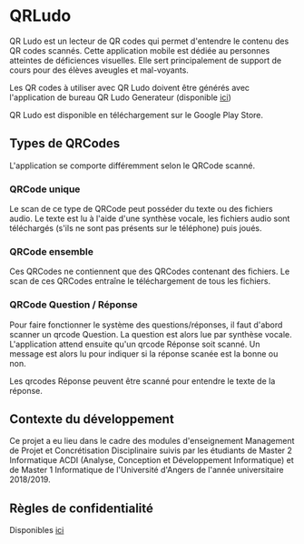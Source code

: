 # QRLudo

QR Ludo est un lecteur de QR codes qui permet d'entendre le contenu des QR codes scannés. Cette application mobile est dédiée au personnes atteintes de déficiences visuelles. 
Elle sert principalement de support de cours pour des élèves aveugles et mal-voyants.

Les QR codes à utiliser avec QR Ludo doivent être générés avec l'application de bureau QR Ludo Generateur (disponible [ici](https://github.com/univ-angers/QRLudo-Generator/))

QR Ludo est disponible en téléchargement sur le Google Play Store.

## Types de QRCodes

L'application se comporte différemment selon le QRCode scanné.

### QRCode unique

Le scan de ce type de QRCode peut posséder du texte ou des fichiers audio.
Le texte est lu à l'aide d'une synthèse vocale, les fichiers audio sont téléchargés (s'ils ne sont pas présents sur le téléphone) puis joués.

### QRCode ensemble

Ces QRCodes ne contiennent que des QRCodes contenant des fichiers. Le scan de ces QRCodes entraîne le téléchargement de tous les fichiers.

### QRCode Question / Réponse

Pour faire fonctionner le système des questions/réponses, il faut d'abord scanner un qrcode Question. La question est alors lue par synthèse vocale. L'application attend ensuite qu'un qrcode Réponse soit scanné.
Un message est alors lu pour indiquer si la réponse scanée est la bonne ou non.

Les qrcodes Réponse peuvent être scanné pour entendre le texte de la réponse.

## Contexte du développement
Ce projet a eu lieu dans le cadre des modules d'enseignement Management de Projet et Concrétisation Disciplinaire suivis par les étudiants de Master 2 Informatique ACDI (Analyse, Conception et Développement Informatique) et de Master 1 Informatique de l'Université d'Angers de l'année universitaire 2018/2019.

## Règles de confidentialité

Disponibles [ici](https://github.com/univ-angers/QRLudo/blob/master/regles_confidentialite.md)
